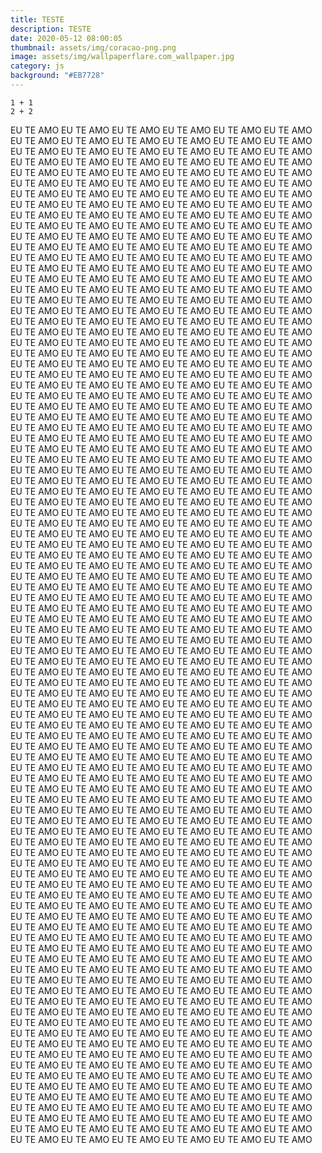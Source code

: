 ```yaml
---
title: TESTE
description: TESTE
date: 2020-05-12 08:00:05
thumbnail: assets/img/coracao-png.png
image: assets/img/wallpaperflare.com_wallpaper.jpg
category: js
background: "#EB7728"
---
```



```
1 + 1
2 + 2
```

EU TE AMO EU TE AMO EU TE AMO EU TE AMO EU TE AMO EU TE AMO EU TE AMO EU TE AMO EU TE AMO EU TE AMO EU TE AMO EU TE AMO EU TE AMO EU TE AMO EU TE AMO EU TE AMO EU TE AMO EU TE AMO EU TE AMO EU TE AMO EU TE AMO EU TE AMO EU TE AMO EU TE AMO EU TE AMO EU TE AMO EU TE AMO EU TE AMO EU TE AMO EU TE AMO EU TE AMO EU TE AMO EU TE AMO EU TE AMO EU TE AMO EU TE AMO EU TE AMO EU TE AMO EU TE AMO EU TE AMO EU TE AMO EU TE AMO EU TE AMO EU TE AMO EU TE AMO EU TE AMO EU TE AMO EU TE AMO EU TE AMO EU TE AMO EU TE AMO EU TE AMO EU TE AMO EU TE AMO EU TE AMO EU TE AMO EU TE AMO EU TE AMO EU TE AMO EU TE AMO EU TE AMO EU TE AMO EU TE AMO EU TE AMO EU TE AMO EU TE AMO EU TE AMO EU TE AMO EU TE AMO EU TE AMO EU TE AMO EU TE AMO EU TE AMO EU TE AMO EU TE AMO EU TE AMO EU TE AMO EU TE AMO EU TE AMO EU TE AMO EU TE AMO EU TE AMO EU TE AMO EU TE AMO EU TE AMO EU TE AMO EU TE AMO EU TE AMO EU TE AMO EU TE AMO EU TE AMO EU TE AMO EU TE AMO EU TE AMO EU TE AMO EU TE AMO EU TE AMO EU TE AMO EU TE AMO EU TE AMO EU TE AMO EU TE AMO EU TE AMO EU TE AMO EU TE AMO EU TE AMO EU TE AMO EU TE AMO EU TE AMO EU TE AMO EU TE AMO EU TE AMO EU TE AMO EU TE AMO EU TE AMO EU TE AMO EU TE AMO EU TE AMO EU TE AMO EU TE AMO EU TE AMO EU TE AMO EU TE AMO EU TE AMO EU TE AMO EU TE AMO EU TE AMO EU TE AMO EU TE AMO EU TE AMO EU TE AMO EU TE AMO EU TE AMO EU TE AMO EU TE AMO EU TE AMO EU TE AMO EU TE AMO EU TE AMO EU TE AMO EU TE AMO EU TE AMO EU TE AMO EU TE AMO EU TE AMO EU TE AMO EU TE AMO EU TE AMO EU TE AMO EU TE AMO EU TE AMO EU TE AMO EU TE AMO EU TE AMO EU TE AMO EU TE AMO EU TE AMO EU TE AMO EU TE AMO EU TE AMO EU TE AMO EU TE AMO EU TE AMO EU TE AMO EU TE AMO EU TE AMO EU TE AMO EU TE AMO EU TE AMO EU TE AMO EU TE AMO EU TE AMO EU TE AMO EU TE AMO EU TE AMO EU TE AMO EU TE AMO EU TE AMO EU TE AMO EU TE AMO EU TE AMO EU TE AMO EU TE AMO EU TE AMO EU TE AMO EU TE AMO EU TE AMO EU TE AMO EU TE AMO EU TE AMO EU TE AMO EU TE AMO EU TE AMO EU TE AMO EU TE AMO EU TE AMO EU TE AMO EU TE AMO EU TE AMO EU TE AMO EU TE AMO EU TE AMO EU TE AMO EU TE AMO EU TE AMO EU TE AMO EU TE AMO EU TE AMO EU TE AMO EU TE AMO EU TE AMO EU TE AMO EU TE AMO EU TE AMO EU TE AMO EU TE AMO EU TE AMO EU TE AMO EU TE AMO EU TE AMO EU TE AMO EU TE AMO EU TE AMO EU TE AMO EU TE AMO EU TE AMO EU TE AMO EU TE AMO EU TE AMO EU TE AMO EU TE AMO EU TE AMO EU TE AMO EU TE AMO EU TE AMO EU TE AMO EU TE AMO EU TE AMO EU TE AMO EU TE AMO EU TE AMO EU TE AMO EU TE AMO EU TE AMO EU TE AMO EU TE AMO EU TE AMO EU TE AMO EU TE AMO EU TE AMO EU TE AMO EU TE AMO EU TE AMO EU TE AMO EU TE AMO EU TE AMO EU TE AMO EU TE AMO EU TE AMO EU TE AMO EU TE AMO EU TE AMO EU TE AMO EU TE AMO EU TE AMO EU TE AMO EU TE AMO EU TE AMO EU TE AMO EU TE AMO EU TE AMO EU TE AMO EU TE AMO EU TE AMO EU TE AMO EU TE AMO EU TE AMO EU TE AMO EU TE AMO EU TE AMO EU TE AMO EU TE AMO EU TE AMO EU TE AMO EU TE AMO EU TE AMO  EU TE AMO EU TE AMO EU TE AMO EU TE AMO EU TE AMO EU TE AMO EU TE AMO EU TE AMO EU TE AMO EU TE AMO EU TE AMO EU TE AMO EU TE AMO EU TE AMO EU TE AMO EU TE AMO EU TE AMO EU TE AMO EU TE AMO EU TE AMO EU TE AMO EU TE AMO EU TE AMO EU TE AMO EU TE AMO EU TE AMO EU TE AMO EU TE AMO EU TE AMO EU TE AMO EU TE AMO EU TE AMO EU TE AMO EU TE AMO EU TE AMO EU TE AMO EU TE AMO EU TE AMO EU TE AMO EU TE AMO EU TE AMO EU TE AMO EU TE AMO EU TE AMO EU TE AMO EU TE AMO EU TE AMO EU TE AMO EU TE AMO EU TE AMO EU TE AMO EU TE AMO EU TE AMO EU TE AMO EU TE AMO EU TE AMO EU TE AMO EU TE AMO EU TE AMO EU TE AMO EU TE AMO EU TE AMO EU TE AMO EU TE AMO EU TE AMO EU TE AMO EU TE AMO EU TE AMO EU TE AMO EU TE AMO EU TE AMO EU TE AMO EU TE AMO EU TE AMO EU TE AMO EU TE AMO EU TE AMO EU TE AMO EU TE AMO EU TE AMO EU TE AMO EU TE AMO EU TE AMO EU TE AMO EU TE AMO EU TE AMO EU TE AMO EU TE AMO EU TE AMO EU TE AMO EU TE AMO EU TE AMO EU TE AMO EU TE AMO EU TE AMO EU TE AMO EU TE AMO EU TE AMO EU TE AMO EU TE AMO EU TE AMO EU TE AMO EU TE AMO EU TE AMO EU TE AMO EU TE AMO EU TE AMO EU TE AMO EU TE AMO EU TE AMO EU TE AMO EU TE AMO EU TE AMO EU TE AMO EU TE AMO EU TE AMO EU TE AMO EU TE AMO EU TE AMO EU TE AMO EU TE AMO EU TE AMO EU TE AMO EU TE AMO EU TE AMO EU TE AMO EU TE AMO EU TE AMO EU TE AMO EU TE AMO EU TE AMO EU TE AMO EU TE AMO EU TE AMO EU TE AMO EU TE AMO EU TE AMO EU TE AMO EU TE AMO EU TE AMO EU TE AMO EU TE AMO EU TE AMO EU TE AMO EU TE AMO EU TE AMO EU TE AMO EU TE AMO EU TE AMO EU TE AMO EU TE AMO EU TE AMO EU TE AMO EU TE AMO EU TE AMO EU TE AMO EU TE AMO EU TE AMO EU TE AMO EU TE AMO EU TE AMO EU TE AMO EU TE AMO EU TE AMO EU TE AMO EU TE AMO EU TE AMO EU TE AMO EU TE AMO EU TE AMO EU TE AMO EU TE AMO EU TE AMO EU TE AMO EU TE AMO EU TE AMO EU TE AMO EU TE AMO EU TE AMO EU TE AMO EU TE AMO EU TE AMO EU TE AMO EU TE AMO EU TE AMO EU TE AMO EU TE AMO EU TE AMO EU TE AMO EU TE AMO EU TE AMO EU TE AMO EU TE AMO EU TE AMO EU TE AMO EU TE AMO EU TE AMO EU TE AMO EU TE AMO EU TE AMO EU TE AMO EU TE AMO EU TE AMO EU TE AMO EU TE AMO EU TE AMO EU TE AMO EU TE AMO EU TE AMO EU TE AMO EU TE AMO EU TE AMO EU TE AMO EU TE AMO EU TE AMO EU TE AMO EU TE AMO EU TE AMO EU TE AMO EU TE AMO EU TE AMO EU TE AMO EU TE AMO EU TE AMO EU TE AMO EU TE AMO EU TE AMO EU TE AMO EU TE AMO EU TE AMO EU TE AMO EU TE AMO EU TE AMO EU TE AMO EU TE AMO EU TE AMO EU TE AMO EU TE AMO EU TE AMO EU TE AMO EU TE AMO EU TE AMO EU TE AMO EU TE AMO EU TE AMO EU TE AMO EU TE AMO EU TE AMO EU TE AMO EU TE AMO EU TE AMO EU TE AMO EU TE AMO EU TE AMO EU TE AMO EU TE AMO EU TE AMO EU TE AMO EU TE AMO EU TE AMO EU TE AMO EU TE AMO EU TE AMO EU TE AMO EU TE AMO EU TE AMO EU TE AMO EU TE AMO EU TE AMO EU TE AMO EU TE AMO EU TE AMO EU TE AMO EU TE AMO EU TE AMO EU TE AMO EU TE AMO EU TE AMO EU TE AMO EU TE AMO EU TE AMO EU TE AMO EU TE AMO EU TE AMO EU TE AMO EU TE AMO EU TE AMO EU TE AMO EU TE AMO EU TE AMO